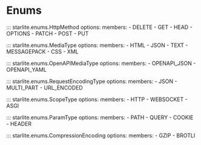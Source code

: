 # Enums

::: starlite.enums.HttpMethod
    options:
        members:
            - DELETE
            - GET
            - HEAD
            - OPTIONS
            - PATCH
            - POST
            - PUT

::: starlite.enums.MediaType
    options:
        members:
            - HTML
            - JSON
            - TEXT
            - MESSAGEPACK
            - CSS
            - XML

::: starlite.enums.OpenAPIMediaType
    options:
        members:
            - OPENAPI_JSON
            - OPENAPI_YAML

::: starlite.enums.RequestEncodingType
    options:
        members:
            - JSON
            - MULTI_PART
            - URL_ENCODED

::: starlite.enums.ScopeType
    options:
        members:
            - HTTP
            - WEBSOCKET
            - ASGI

::: starlite.enums.ParamType
    options:
        members:
            - PATH
            - QUERY
            - COOKIE
            - HEADER

::: starlite.enums.CompressionEncoding
    options:
        members:
            - GZIP
            - BROTLI
